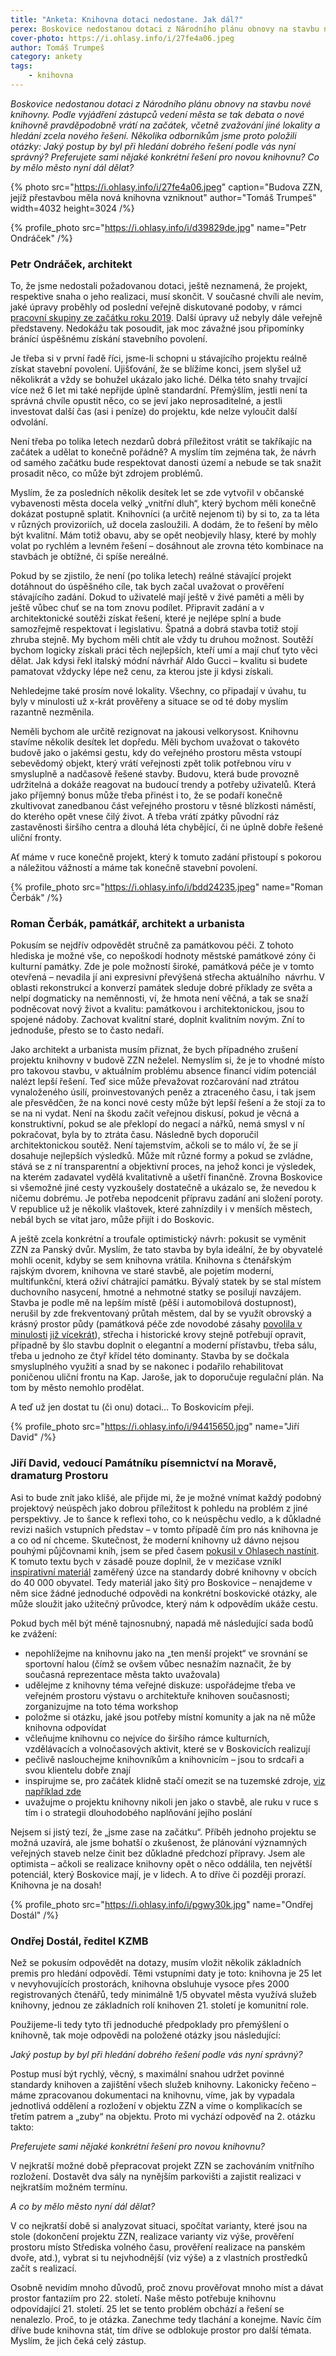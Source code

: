 ```yaml
---
title: "Anketa: Knihovna dotaci nedostane. Jak dál?"
perex: Boskovice nedostanou dotaci z Národního plánu obnovy na stavbu nové knihovny. Co by mělo město nyní dál dělat? Odpovídají Petr Ondráček, Roman Čerbák, Jiří David a Ondřej Dostál.
cover-photo: https://i.ohlasy.info/i/27fe4a06.jpeg
author: Tomáš Trumpeš
category: ankety
tags:
    - knihovna
---
```


*Boskovice nedostanou dotaci z Národního plánu obnovy na stavbu nové knihovny. Podle vyjádření zástupců vedení města se tak debata o nové knihovně pravděpodobně vrátí na začátek, včetně zvažování jiné lokality a hledání zcela nového řešení. Několika odborníkům jsme proto položili otázky: Jaký postup by byl při hledání dobrého řešení podle vás nyní správný? Preferujete sami nějaké konkrétní řešení pro novou knihovnu? Co by mělo město nyní dál dělat?*

{% photo src="https://i.ohlasy.info/i/27fe4a06.jpeg" caption="Budova ZZN, jejíž přestavbou měla nová knihovna vzniknout" author="Tomáš Trumpeš" width=4032 height=3024 /%}

{% profile_photo src="https://i.ohlasy.info/i/d39829de.jpg" name="Petr Ondráček" /%}

### Petr Ondráček, architekt

To, že jsme nedostali požadovanou dotaci, ještě neznamená, že projekt, respektive snaha o jeho realizaci, musí skončit. V současné chvíli ale nevím, jaké úpravy proběhly od poslední veřejně diskutované podoby, v rámci [pracovní skupiny ze začátku roku 2019](https://forum.ohlasy.info/tag/pracovn%C3%AD-skupiny). Další úpravy už nebyly dále veřejně představeny. Nedokážu tak posoudit, jak moc závažné jsou připomínky bránící úspěšnému získání stavebního povolení. 

Je třeba si v první řadě říci, jsme-li schopni u stávajícího projektu reálně získat stavební povolení. Ujišťování, že se blížíme konci, jsem slyšel už několikrát a vždy se bohužel ukázalo jako liché. Délka této snahy trvající více než 6 let mi také nepřijde úplně standardní. Přemýšlím, jestli není ta správná chvíle opustit něco, co se jeví jako neprosaditelné, a jestli investovat další čas (asi i peníze) do projektu, kde nelze vyloučit další odvolání.

Není třeba po tolika letech nezdarů dobrá příležitost vrátit se takříkajíc na začátek a udělat to konečně pořádně? A myslím tím zejména tak, že návrh od samého začátku bude respektovat danosti území a nebude se tak snažit prosadit něco, co může být zdrojem problémů.

Myslím, že za posledních několik desítek let se zde vytvořil v občanské vybavenosti města docela velký „vnitřní dluh“, který bychom měli konečně dokázat postupně splatit. Knihovníci (a určitě nejenom ti) by si to, za ta léta v různých provizoriích, už docela zasloužili. A dodám, že to řešení by mělo být kvalitní. Mám totiž obavu, aby se opět neobjevily hlasy, které by mohly volat po rychlém a levném řešení – dosáhnout ale zrovna této kombinace na stavbách je obtížné, či spíše nereálné. 

Pokud by se zjistilo, že není (po tolika letech) reálné stávající projekt dotáhnout do úspěšného cíle, tak bych začal uvažovat o prověření stávajícího zadání. Dokud to uživatelé mají ještě v živé paměti a měli by ještě vůbec chuť se na tom znovu podílet. Připravit zadání a v architektonické soutěži získat řešení, které je nejlépe splní a bude samozřejmě respektovat i legislativu. Špatná a dobrá stavba totiž stojí zhruba stejně. My bychom měli chtít ale vždy tu druhou možnost. Soutěží bychom logicky získali práci těch nejlepších, kteří umí a mají chuť tyto věci dělat. Jak kdysi řekl italský módní návrhář Aldo Gucci – kvalitu si budete pamatovat vždycky lépe než cenu, za kterou jste ji kdysi získali.

Nehledejme také prosím nové lokality. Všechny, co připadají v úvahu, tu byly v minulosti už x-krát prověřeny a situace se od té doby myslím razantně nezměnila. 

Neměli bychom ale určitě rezignovat na jakousi velkorysost. Knihovnu stavíme několik desítek let dopředu. Měli bychom uvažovat o takovéto budově jako o jakémsi gestu, kdy do veřejného prostoru města vstoupí sebevědomý objekt, který vrátí veřejnosti zpět tolik potřebnou víru v smysluplně a nadčasově řešené stavby. Budovu, která bude provozně udržitelná a dokáže reagovat na budoucí trendy a potřeby uživatelů. Která jako příjemný bonus může třeba přinést i to, že se podaří konečně zkultivovat zanedbanou část veřejného prostoru v těsné blízkosti náměstí, do kterého opět vnese čilý život. A třeba vrátí zpátky původní ráz zastavěnosti širšího centra a dlouhá léta chybějící, či ne úplně dobře řešené uliční fronty.

Ať máme v ruce konečně projekt, který k tomuto zadání přistoupí s pokorou a náležitou vážností a máme tak konečně stavební povolení.

{% profile_photo src="https://i.ohlasy.info/i/bdd24235.jpeg" name="Roman Čerbák" /%}

### Roman Čerbák, památkář, architekt a urbanista

Pokusím se nejdřív odpovědět stručně za památkovou péči. Z tohoto hlediska je možné vše, co nepoškodí hodnoty městské památkové zóny či kulturní památky. Zde je pole možností široké, památková péče je v tomto otevřená – nevadila jí ani expresivní převýšená střecha aktuálního  návrhu. V oblasti rekonstrukcí a konverzí památek sleduje dobré příklady ze světa a nelpí dogmaticky na neměnnosti, ví, že hmota není věčná, a tak se snaží podněcovat nový život a kvalitu: památkovou i architektonickou, jsou to spojené nádoby. Zachovat kvalitní staré, doplnit kvalitním novým. Zní to jednoduše, přesto se to často nedaří. 

Jako architekt a urbanista musím přiznat, že bych případného zrušení projektu knihovny v budově ZZN neželel. Nemyslím si, že je to vhodné místo pro takovou stavbu, v aktuálním problému absence financí vidím potenciál nalézt lepší řešení. Teď sice může převažovat rozčarování nad ztrátou vynaloženého úsilí, proinvestovaných peněz a ztraceného času, i tak jsem ale přesvědčen, že na konci nové cesty může být lepší řešení a že stojí za to se na ni vydat. Není na škodu začít veřejnou diskusí, pokud je věcná a konstruktivní, pokud se ale překlopí do negací a nářků, nemá smysl v ní pokračovat, byla by to ztráta času. Následně bych doporučil architektonickou soutěž. Není tajemstvím, ačkoli se to málo ví, že se jí dosahuje nejlepších výsledků. Může mít různé formy a pokud se zvládne, stává se z ní transparentní a objektivní proces, na jehož konci je výsledek, na kterém zadavatel vydělá kvalitativně a ušetří finančně. Zrovna Boskovice si všemožné jiné cesty vyzkoušely dostatečně a ukázalo se, že nevedou k ničemu dobrému. Je potřeba nepodcenit přípravu zadání ani složení poroty. V republice už je několik vlaštovek, které zahnízdily i v menších městech, nebál bych se vítat jaro, může přijít i do Boskovic. 

A ještě zcela konkrétní a troufale optimistický návrh: pokusit se vyměnit ZZN za Panský dvůr. Myslím, že tato stavba by byla ideální, že by obyvatelé mohli ocenit, kdyby se sem knihovna vrátila. Knihovna s čtenářským rajským dvorem, knihovna ve staré stavbě, ale pojetím moderní, multifunkční, která oživí chátrající památku. Bývalý statek by se stal místem duchovního nasycení, hmotné a nehmotné statky se posilují navzájem. Stavba je podle mě na lepším místě (pěší i automobilová dostupnost), nerušil by zde frekventovaný průtah městem, dal by se využít obrovský a krásný prostor půdy (památková péče zde novodobé zásahy [povolila v minulosti](https://ohlasy.info/clanky/2015/07/pansky-dvur-bez-razitka.html)  [již vícekrát](https://ohlasy.info/clanky/2017/08/rozhovor-rehor.html)), střecha i historické krovy stejně potřebují opravit, případně by šlo stavbu doplnit o elegantní a moderní přístavbu, třeba sálu, třeba u jednoho ze čtyř křídel této dominanty. Stavba by se dočkala smysluplného využití a snad by se nakonec i podařilo rehabilitovat poničenou uliční frontu na Kap. Jaroše, jak to doporučuje regulační plán. Na tom by město nemohlo prodělat.   

A teď už jen dostat tu (či onu) dotaci… To Boskovicím přeji.

{% profile_photo src="https://i.ohlasy.info/i/94415650.jpg" name="Jiří David" /%}

### Jiří David, vedoucí Památníku písemnictví na Moravě, dramaturg Prostoru

Asi to bude znít jako klišé, ale přijde mi, že je možné vnímat každý podobný projektový neúspěch jako dobrou příležitost k pohledu na problém z jiné perspektivy. Je to šance k reflexi toho, co k neúspěchu vedlo, a k důkladné revizi našich vstupních představ – v tomto případě čím pro nás knihovna je a co od ní chceme. Skutečnost, že moderní knihovny už dávno nejsou pouhými půjčovnami knih, jsem se před časem [pokusil v Ohlasech nastínit](https://ohlasy.info/clanky/2020/08/komentar-knihovna.html). K tomuto textu bych v zásadě pouze doplnil, že v mezičase vznikl [inspirativní materiál](https://ipk.nkp.cz/docs/standard-pro-postupy-rekonstrukce-knihoven) zaměřený úzce na standardy dobré knihovny v obcích do 40 000 obyvatel. Tedy materiál jako šitý pro Boskovice – nenajdeme v něm sice žádné jednoduché odpovědi na konkrétní boskovické otázky, ale může sloužit jako užitečný průvodce, který nám k odpovědím ukáže cestu.

Pokud bych měl být méně tajnosnubný, napadá mě následující sada bodů ke zvážení:

-   nepohlížejme na knihovnu jako na „ten menší projekt“ ve srovnání se sportovní halou (čímž se ovšem vůbec nesnažím naznačit, že by současná reprezentace města takto uvažovala)
-   udělejme z knihovny téma veřejné diskuze: uspořádejme třeba ve veřejném prostoru výstavu o architektuře knihoven současnosti; zorganizujme na toto téma workshop
-   položme si otázku, jaké jsou potřeby místní komunity a jak na ně může knihovna odpovídat
-   včleňujme knihovnu co nejvíce do širšího rámce kulturních, vzdělávacích a volnočasových aktivit, které se v Boskovicích realizují 
-   pečlivě naslouchejme knihovníkům a knihovnicím – jsou to srdcaři a svou klientelu dobře znají
-   inspirujme se, pro začátek klidně stačí omezit se na tuzemské zdroje, [viz například zde](https://architektura.knihovny.cz/index.html)
-   uvažujme o projektu knihovny nikoli jen jako o stavbě, ale ruku v ruce s tím i o strategii dlouhodobého naplňování jejího poslání

Nejsem si jistý tezí, že „jsme zase na začátku“. Příběh jednoho projektu se možná uzavírá, ale jsme bohatší o zkušenost, že plánování významných veřejných staveb nelze činit bez důkladné předchozí přípravy. Jsem ale optimista – ačkoli se realizace knihovny opět o něco oddálila, ten největší potenciál, který Boskovice mají, je v lidech. A to dříve či později prorazí. Knihovna je na dosah!

{% profile_photo src="https://i.ohlasy.info/i/pgwy30k.jpg" name="Ondřej Dostál" /%}

### Ondřej Dostál, ředitel KZMB

Než se pokusím odpovědět na dotazy, musím vložit několik základních premis pro hledání odpovědí. Těmi vstupními daty je toto: knihovna je 25 let v nevyhovujících prostorách, knihovna obsluhuje vysoce přes 2000 registrovaných čtenářů, tedy minimálně 1/5 obyvatel města využívá služeb knihovny, jednou ze základních rolí knihoven 21. století je komunitní role. 

Použijeme-li tedy tyto tři jednoduché předpoklady pro přemýšlení o knihovně, tak moje odpovědi na položené otázky jsou následující:

*Jaký postup by byl při hledání dobrého řešení podle vás nyní správný?*

Postup musí být rychlý, věcný, s maximální snahou udržet povinné standardy knihoven a zajištění všech služeb knihovny. Lakonicky řečeno – máme zpracovanou dokumentaci na knihovnu, víme, jak by vypadala jednotlivá oddělení a rozložení v objektu ZZN a víme o komplikacích se třetím patrem a „zuby“ na objektu. Proto mi vychází odpověď na 2. otázku takto:

*Preferujete sami nějaké konkrétní řešení pro novou knihovnu?*

V nejkratší možné době přepracovat projekt ZZN se zachováním vnitřního rozložení. Dostavět dva sály na nynějším parkovišti a zajistit realizaci v nejkratším možném termínu. 

*A co by mělo město nyní dál dělat?*

V co nejkratší době si analyzovat situaci, spočítat varianty, které jsou na stole (dokončení projektu ZZN, realizace varianty viz výše, prověření prostoru místo Střediska volného času, prověření realizace na panském dvoře, atd.), vybrat si tu nejvhodnější (viz výše) a z vlastních prostředků začít s realizací.

Osobně nevidím mnoho důvodů, proč znovu prověřovat mnoho míst a dávat prostor fantaziím pro 22. století. Naše město potřebuje knihovnu odpovídající 21. století. 25 let se tento problém obchází a řešení se nenalezlo. Proč, to je otázka. Zanechme tedy tlachání a konejme. Navíc čím dříve bude knihovna stát, tím dříve se odblokuje prostor pro další témata. Myslím, že jich čeká celý zástup.